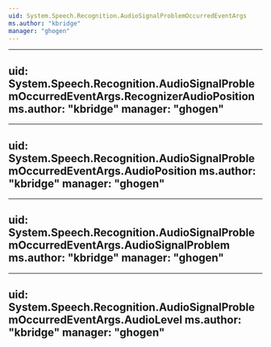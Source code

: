 ```yaml
---
uid: System.Speech.Recognition.AudioSignalProblemOccurredEventArgs
ms.author: "kbridge"
manager: "ghogen"
---
```


---
uid: System.Speech.Recognition.AudioSignalProblemOccurredEventArgs.RecognizerAudioPosition
ms.author: "kbridge"
manager: "ghogen"
---

---
uid: System.Speech.Recognition.AudioSignalProblemOccurredEventArgs.AudioPosition
ms.author: "kbridge"
manager: "ghogen"
---

---
uid: System.Speech.Recognition.AudioSignalProblemOccurredEventArgs.AudioSignalProblem
ms.author: "kbridge"
manager: "ghogen"
---

---
uid: System.Speech.Recognition.AudioSignalProblemOccurredEventArgs.AudioLevel
ms.author: "kbridge"
manager: "ghogen"
---

